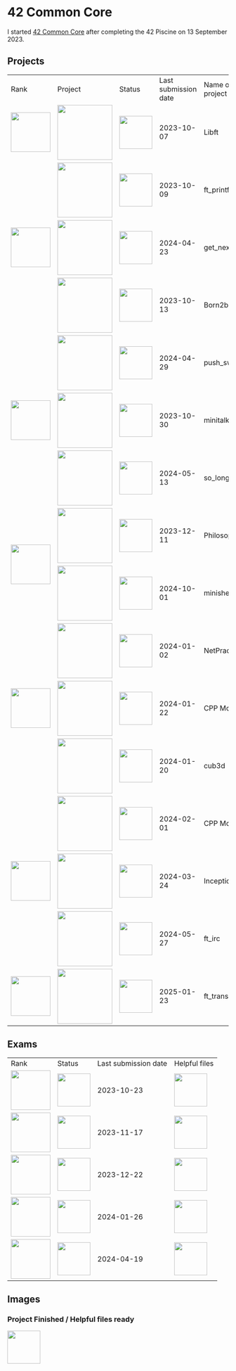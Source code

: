 # 42 Common Core
I started <a href="https://github.com/davidmonteiro03/42-common-core">42 Common Core</a> after completing the 42 Piscine on 13 September 2023.

## Projects
<div align="center">
    <table>
        <tr>
            <td>Rank</td>
            <td>Project</td>
            <td>Status</td>
            <td>Last submission date</td>
            <td>Name of the project</td>
        </tr>
        <!-- RANK 00 -->
        <tr>
            <td>
                <img src="https://freepngimg.com/thumb/numbers/9-2-0-number-png-thumb.png" width="90"/>
            </td>
            <td>
                <a href="https://github.com/davidmonteiro03/42-common-core-libft">
                    <img src="https://github.com/byaliego/42-project-badges/blob/main/badges/libftm.png" width="125"/>
                </a>
            </td>
            <td>
                <img src="https://cdn-icons-png.flaticon.com/512/845/845646.png" width="75"/>
            </td>
            <td>2023-10-07</td>
            <td>Libft</td>
        </tr>
        <!-- RANK 01 -->
        <tr>
            <td rowspan="3">
                <img src="https://freepngimg.com/thumb/numbers/7-2-1-number-png-thumb.png" width="90"/>
            </td>
            <td>
                <a href="https://github.com/davidmonteiro03/42-common-core-ft_printf">
                    <img src="https://github.com/byaliego/42-project-badges/blob/main/badges/ft_printfe.png" width="125"/>
                </a>
            </td>
            <td>
                <img src="https://cdn-icons-png.flaticon.com/512/845/845646.png" width="75"/>
            </td>
            <td>2023-10-09</td>
            <td>ft_printf</td>
        </tr>
        <tr>
            <td>
                <a href="https://github.com/davidmonteiro03/42-common-core-get_next_line">
                    <img src="https://github.com/byaliego/42-project-badges/blob/main/badges/get_next_linem.png" width="125"/>
                </a>
            </td>
            <td>
                <img src="https://cdn-icons-png.flaticon.com/512/845/845646.png" width="75"/>
            </td>
            <td>2024-04-23</td>
            <td>get_next_line</td>
        </tr>
        <tr>
            <td>
                <img src="https://github.com/byaliego/42-project-badges/blob/main/badges/born2berootm.png" width="125"/>
            </td>
            <td>
                <img src="https://cdn-icons-png.flaticon.com/512/845/845646.png" width="75"/>
            </td>
            <td>2023-10-13</td>
            <td>Born2beroot</td>
        </tr>
        <!-- RANK 02 -->
        <tr>
            <td rowspan="3">
                <img src="https://freepngimg.com/thumb/numbers/2-2-2-number-png-thumb.png" width="90"/>
            </td>
            <td>
                <a href="https://github.com/davidmonteiro03/42-common-core-push_swap">
                    <img src="https://raw.githubusercontent.com/byaliego/42-project-badges/main/badges/push_swapm.png" width="125"/>
                </a>
            </td>
            <td>
                <img src="https://cdn-icons-png.flaticon.com/512/845/845646.png" width="75"/>
            </td>
            <td>2024-04-29</td>
            <td>push_swap</td>
        </tr>
        <tr>
            <td>
                <a href="https://github.com/davidmonteiro03/42-common-core-minitalk">
                    <img src="https://raw.githubusercontent.com/byaliego/42-project-badges/main/badges/minitalkm.png" width="125"/>
                </a>
            </td>
            <td>
                <img src="https://cdn-icons-png.flaticon.com/512/845/845646.png" width="75"/>
            </td>
            <td>2023-10-30</td>
            <td>minitalk</td>
        </tr>
        <tr>
            <td>
                <a href="https://github.com/davidmonteiro03/42-common-core-so_long">
                    <img src="https://raw.githubusercontent.com/byaliego/42-project-badges/main/badges/so_longm.png" width="125"/>
                </a>
            </td>
            <td>
                <img src="https://cdn-icons-png.flaticon.com/512/845/845646.png" width="75"/>
            </td>
            <td>2024-05-13</td>
            <td>so_long</td>
        </tr>
        <!-- RANK 03 -->
        <tr>
            <td rowspan="2">
                <img src="https://freepngimg.com/thumb/numbers/5-2-3-number-png-thumb.png" width="90"/>
            </td>
            <td>
                <a href="https://github.com/davidmonteiro03/42-common-core-philosophers">
                    <img src="https://github.com/byaliego/42-project-badges/blob/main/badges/philosopherse.png" width="125"/>
                </a>
            </td>
            <td>
                <img src="https://cdn-icons-png.flaticon.com/512/845/845646.png" width="75"/>
            </td>
            <td>2023-12-11</td>
            <td>Philosophers</td>
        </tr>
        <tr>
            <td>
                <a href="https://github.com/davidmonteiro03/42-common-core-minishell">
                    <img src="https://github.com/byaliego/42-project-badges/blob/main/badges/minishellm.png" width="125"/>
                </a>
            </td>
            <td>
                <img src="https://cdn-icons-png.flaticon.com/512/845/845646.png" width="75"/>
            </td>
            <td>2024-10-01</td>
            <td>minishell</td>
        </tr>
        <!-- RANK 04 -->
        <tr>
            <td rowspan="3">
                <img src="https://freepngimg.com/thumb/numbers/1-2-4-number-png-thumb.png" width="90"/>
            </td>
            <td>
                <a href="https://github.com/davidmonteiro03/42-common-core-netpractice">
                    <img src="https://github.com/byaliego/42-project-badges/blob/main/badges/netpracticem.png" width="125"/>
                </a>
            </td>
            <td>
                <img src="https://cdn-icons-png.flaticon.com/512/845/845646.png" width="75"/>
            </td>
            <td>2024-01-02</td>
            <td>NetPractice</td>
        </tr>
        <tr>
            <td>
                <a href="https://github.com/davidmonteiro03/42-common-core-cpp-modules">
                    <img src="https://github.com/byaliego/42-project-badges/blob/main/badges/cppm.png" width="125"/>
                </a>
            </td>
            <td>
                <img src="https://cdn-icons-png.flaticon.com/512/845/845646.png" width="75"/>
            </td>
            <td>2024-01-22</td>
            <td>CPP Modules</td>
        </tr>
        <tr>
            <td>
                <a href="https://github.com/davidmonteiro03/42-common-core-cub3d">
                    <img src="https://github.com/byaliego/42-project-badges/blob/main/badges/cub3dm.png" width="125"/>
                </a>
            </td>
            <td>
                <img src="https://cdn-icons-png.flaticon.com/512/845/845646.png" width="75"/>
            </td>
            <td>2024-01-20</td>
            <td>cub3d</td>
        </tr>
        <!-- RANK 05 -->
        <tr>
            <td rowspan="3">
                <img src="https://freepngimg.com/thumb/numbers/11-2-5-number-png-thumb.png" width="90"/>
            </td>
            <td>
                <a href="https://github.com/davidmonteiro03/42-common-core-cpp-modules">
                    <img src="https://github.com/byaliego/42-project-badges/blob/main/badges/cppm.png" width="125"/>
                </a>
            </td>
            <td>
                <img src="https://cdn-icons-png.flaticon.com/512/845/845646.png" width="75"/>
            </td>
            <td>2024-02-01</td>
            <td>CPP Modules</td>
        </tr>
        <tr>
            <td>
                <a href="https://github.com/davidmonteiro03/42-common-core-inception">
                    <img src="https://github.com/byaliego/42-project-badges/blob/main/badges/inceptionm.png" width="125"/>
                </a>
            </td>
            <td>
                <img src="https://cdn-icons-png.flaticon.com/512/845/845646.png" width="75"/>
            </td>
            <td>2024-03-24</td>
            <td>Inception</td>
        </tr>
        <tr>
            <td>
                <a href="https://github.com/davidmonteiro03/42-common-core-ft_irc">
                    <img src="https://github.com/byaliego/42-project-badges/blob/main/badges/ft_ircm.png" width="125"/>
                </a>
            </td>
            <td>
                <img src="https://cdn-icons-png.flaticon.com/512/845/845646.png" width="75"/>
            </td>
            <td>2024-05-27</td>
            <td>ft_irc</td>
        </tr>
        <!-- RANK 06 -->
        <tr>
            <td>
                <img src="https://freepngimg.com/thumb/numbers/8-2-6-number-png-thumb.png" width="90"/>
            </td>
            <td>
                <a href="https://github.com/davidmonteiro03/42-common-core-ft_transcendence">
                    <img src="https://github.com/ayogun/42-project-badges/blob/main/badges/ft_transcendencem.png" width="125"/>
                </a>
            </td>
            <td>
                <img src="https://cdn-icons-png.flaticon.com/512/845/845646.png" width="75"/>
            </td>
            <td>2025-01-23</td>
            <td>ft_transcendence</td>
        </tr>
    </table>
</div>

## Exams
<div align="center">
    <table>
        <tr>
            <td>Rank</td>
            <td>Status</td>
            <td>Last submission date</td>
            <td>Helpful files</td>
        </tr>
        <!-- RANK 02 -->
        <tr>
            <td>
                <img src="https://freepngimg.com/thumb/numbers/2-2-2-number-png-thumb.png" width="90"/>
            </td>
            <td>
                <img src="https://cdn-icons-png.flaticon.com/512/845/845646.png" width="75"/>
            </td>
            <td>2023-10-23</td>
            <td>
                <a href="https://github.com/davidmonteiro03/42-common-core-exam-rank-02">
                    <img src="https://cdn-icons-png.flaticon.com/512/845/845646.png" width="75"/>
                </a>
            </td>
        </tr>
        <!-- RANK 03 -->
        <tr>
            <td>
                <img src="https://freepngimg.com/thumb/numbers/5-2-3-number-png-thumb.png" width="90"/>
            </td>
            <td>
                <img src="https://cdn-icons-png.flaticon.com/512/845/845646.png" width="75"/>
            </td>
            <td>2023-11-17</td>
            <td>
                <a href="https://github.com/davidmonteiro03/42-common-core-exam-rank-03">
                    <img src="https://cdn-icons-png.flaticon.com/512/845/845646.png" width="75"/>
                </a>
            </td>
        </tr>
        <!-- RANK 04 -->
        <tr>
            <td>
                <img src="https://freepngimg.com/thumb/numbers/1-2-4-number-png-thumb.png" width="90"/>
            </td>
            <td>
                <img src="https://cdn-icons-png.flaticon.com/512/845/845646.png" width="75"/>
            </td>
            <td>2023-12-22</td>
            <td>
                <a href="https://github.com/davidmonteiro03/42-common-core-exam-rank-04">
                    <img src="https://cdn-icons-png.flaticon.com/512/845/845646.png" width="75"/>
                </a>
            </td>
        </tr>
        <!-- RANK 05 -->
        <tr>
            <td>
                <img src="https://freepngimg.com/thumb/numbers/11-2-5-number-png-thumb.png" width="90"/>
            </td>
            <td>
                <img src="https://cdn-icons-png.flaticon.com/512/845/845646.png" width="75"/>
            </td>
            <td>2024-01-26</td>
            <td>
                <a href="https://github.com/davidmonteiro03/42-common-core-exam-rank-05">
                    <img src="https://cdn-icons-png.flaticon.com/512/845/845646.png" width="75"/>
                </a>
            </td>
        </tr>
        <!-- RANK 06 -->
        <tr>
            <td>
                <img src="https://freepngimg.com/thumb/numbers/8-2-6-number-png-thumb.png" width="90"/>
            </td>
            <td>
                <img src="https://cdn-icons-png.flaticon.com/512/845/845646.png" width="75"/>
            </td>
            <td>2024-04-19</td>
            <td>
                <a href="https://github.com/davidmonteiro03/42-common-core-exam-rank-06">
                    <img src="https://cdn-icons-png.flaticon.com/512/845/845646.png" width="75"/>
                </a>
            </td>
        </tr>
    </table>
</div>

## Images

### Project Finished / Helpful files ready

<img src="https://cdn-icons-png.flaticon.com/512/845/845646.png" width="75"/>
